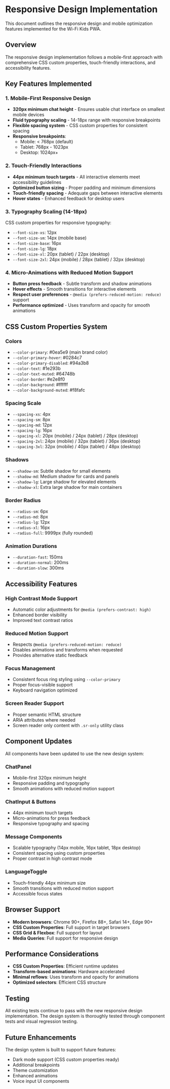 # Responsive Design Implementation

This document outlines the responsive design and mobile optimization features implemented for the Wi-Fi Kids PWA.

## Overview

The responsive design implementation follows a mobile-first approach with comprehensive CSS custom properties, touch-friendly interactions, and accessibility features.

## Key Features Implemented

### 1. Mobile-First Responsive Design

- **320px minimum chat height** - Ensures usable chat interface on smallest mobile devices
- **Fluid typography scaling** - 14-18px range with responsive breakpoints
- **Flexible spacing system** - CSS custom properties for consistent spacing
- **Responsive breakpoints**:
  - Mobile: < 768px (default)
  - Tablet: 768px - 1023px
  - Desktop: 1024px+

### 2. Touch-Friendly Interactions

- **44px minimum touch targets** - All interactive elements meet accessibility guidelines
- **Optimized button sizing** - Proper padding and minimum dimensions
- **Touch-friendly spacing** - Adequate gaps between interactive elements
- **Hover states** - Enhanced feedback for desktop users

### 3. Typography Scaling (14-18px)

CSS custom properties for responsive typography:
- `--font-size-xs`: 12px
- `--font-size-sm`: 14px (mobile base)
- `--font-size-base`: 16px
- `--font-size-lg`: 18px
- `--font-size-xl`: 20px (tablet) / 22px (desktop)
- `--font-size-2xl`: 24px (mobile) / 28px (tablet) / 32px (desktop)

### 4. Micro-Animations with Reduced Motion Support

- **Button press feedback** - Subtle transform and shadow animations
- **Hover effects** - Smooth transitions for interactive elements
- **Respect user preferences** - `@media (prefers-reduced-motion: reduce)` support
- **Performance optimized** - Uses transform and opacity for smooth animations

## CSS Custom Properties System

### Colors
- `--color-primary`: #0ea5e9 (main brand color)
- `--color-primary-hover`: #0284c7
- `--color-primary-disabled`: #94a3b8
- `--color-text`: #1e293b
- `--color-text-muted`: #64748b
- `--color-border`: #e2e8f0
- `--color-background`: #ffffff
- `--color-background-muted`: #f8fafc

### Spacing Scale
- `--spacing-xs`: 4px
- `--spacing-sm`: 8px
- `--spacing-md`: 12px
- `--spacing-lg`: 16px
- `--spacing-xl`: 20px (mobile) / 24px (tablet) / 28px (desktop)
- `--spacing-2xl`: 24px (mobile) / 32px (tablet) / 36px (desktop)
- `--spacing-3xl`: 32px (mobile) / 40px (tablet) / 48px (desktop)

### Shadows
- `--shadow-sm`: Subtle shadow for small elements
- `--shadow-md`: Medium shadow for cards and panels
- `--shadow-lg`: Large shadow for elevated elements
- `--shadow-xl`: Extra large shadow for main containers

### Border Radius
- `--radius-sm`: 6px
- `--radius-md`: 8px
- `--radius-lg`: 12px
- `--radius-xl`: 16px
- `--radius-full`: 9999px (fully rounded)

### Animation Durations
- `--duration-fast`: 150ms
- `--duration-normal`: 200ms
- `--duration-slow`: 300ms

## Accessibility Features

### High Contrast Mode Support
- Automatic color adjustments for `@media (prefers-contrast: high)`
- Enhanced border visibility
- Improved text contrast ratios

### Reduced Motion Support
- Respects `@media (prefers-reduced-motion: reduce)`
- Disables animations and transforms when requested
- Provides alternative static feedback

### Focus Management
- Consistent focus ring styling using `--color-primary`
- Proper focus-visible support
- Keyboard navigation optimized

### Screen Reader Support
- Proper semantic HTML structure
- ARIA attributes where needed
- Screen reader only content with `.sr-only` utility class

## Component Updates

All components have been updated to use the new design system:

### ChatPanel
- Mobile-first 320px minimum height
- Responsive padding and typography
- Smooth animations with reduced motion support

### ChatInput & Buttons
- 44px minimum touch targets
- Micro-animations for press feedback
- Responsive typography and spacing

### Message Components
- Scalable typography (14px mobile, 16px tablet, 18px desktop)
- Consistent spacing using custom properties
- Proper contrast in high contrast mode

### LanguageToggle
- Touch-friendly 44px minimum size
- Smooth transitions with reduced motion support
- Accessible focus states

## Browser Support

- **Modern browsers**: Chrome 90+, Firefox 88+, Safari 14+, Edge 90+
- **CSS Custom Properties**: Full support in target browsers
- **CSS Grid & Flexbox**: Full support for layout
- **Media Queries**: Full support for responsive design

## Performance Considerations

- **CSS Custom Properties**: Efficient runtime updates
- **Transform-based animations**: Hardware accelerated
- **Minimal reflows**: Uses transform and opacity for animations
- **Optimized selectors**: Efficient CSS structure

## Testing

All existing tests continue to pass with the new responsive design implementation. The design system is thoroughly tested through component tests and visual regression testing.

## Future Enhancements

The design system is built to support future features:
- Dark mode support (CSS custom properties ready)
- Additional breakpoints
- Theme customization
- Enhanced animations
- Voice input UI components